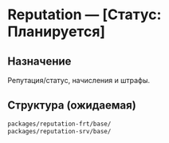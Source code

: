 # Reputation — [Статус: Планируется]

## Назначение

Репутация/статус, начисления и штрафы.

## Структура (ожидаемая)

```txt
packages/reputation-frt/base/
packages/reputation-srv/base/
```
